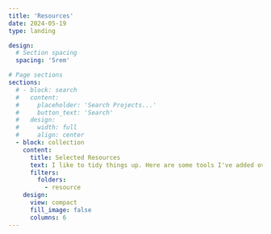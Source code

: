 ```yaml
---
title: 'Resources'
date: 2024-05-19
type: landing

design:
  # Section spacing
  spacing: '5rem'

# Page sections
sections:
  # - block: search
  #   content:
  #     placeholder: 'Search Projects...'
  #     button_text: 'Search'
  #   design:
  #     width: full
  #     align: center
  - block: collection
    content:
      title: Selected Resources
      text: I like to tidy things up. Here are some tools I've added over and over.
      filters:
        folders:
          - resource
    design:
      view: compact
      fill_image: false
      columns: 6
---
```

